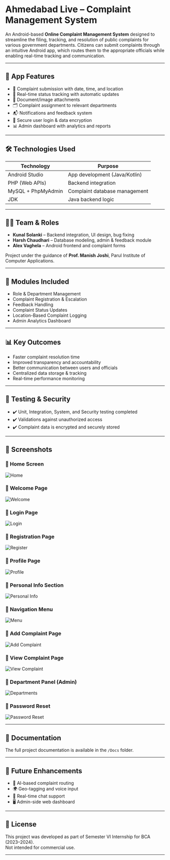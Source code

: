 # Ahmedabad Live – Complaint Management System

An Android-based **Online Complaint Management System** designed to streamline the filing, tracking, and resolution of public complaints for various government departments. Citizens can submit complaints through an intuitive Android app, which routes them to the appropriate officials while enabling real-time tracking and communication.

---

## 📱 App Features

- 📌 Complaint submission with date, time, and location
- 📡 Real-time status tracking with automatic updates
- 🧾 Document/image attachments
- 🗂 Complaint assignment to relevant departments
- 📬 Notifications and feedback system
- 🔐 Secure user login & data encryption
- 📊 Admin dashboard with analytics and reports

---

## 🛠 Technologies Used

| Technology          | Purpose                          |
|---------------------|----------------------------------|
| Android Studio      | App development (Java/Kotlin)    |
| PHP (Web APIs)      | Backend integration              |
| MySQL + PhpMyAdmin  | Complaint database management    |
| JDK                 | Java backend logic               |

---

## 🧑‍💼 Team & Roles

- **Kunal Solanki** – Backend integration, UI design, bug fixing  
- **Harsh Chaudhari** – Database modeling, admin & feedback module  
- **Alex Vaghela** – Android frontend and complaint forms  

Project under the guidance of **Prof. Manish Joshi**, Parul Institute of Computer Applications.

---

## 📁 Modules Included

- Role & Department Management  
- Complaint Registration & Escalation  
- Feedback Handling  
- Complaint Status Updates  
- Location-Based Complaint Logging  
- Admin Analytics Dashboard  

---

## 📊 Key Outcomes

- Faster complaint resolution time  
- Improved transparency and accountability  
- Better communication between users and officials  
- Centralized data storage & tracking  
- Real-time performance monitoring  

---

## 🧪 Testing & Security

- ✔️ Unit, Integration, System, and Security testing completed  
- ✔️ Validations against unauthorized access  
- ✔️ Complaint data is encrypted and securely stored  

---

## 📸 Screenshots

### 🔹 Home Screen
![Home](screenshots/Home-page.jpg)

### 🔹 Welcome Page
![Welcome](screenshots/Welcome-page.jpg)

### 🔹 Login Page
![Login](screenshots/Login-page.jpg)

### 🔹 Registration Page
![Register](screenshots/Register-page.jpg)

### 🔹 Profile Page
![Profile](screenshots/Profile-page.jpg)

### 🔹 Personal Info Section
![Personal Info](screenshots/Personal-info-page.jpg)

### 🔹 Navigation Menu
![Menu](screenshots/Menu-page.jpg)

### 🔹 Add Complaint Page
![Add Complaint](screenshots/Add-complaint-page.jpg)

### 🔹 View Complaint Page
![View Complaint](screenshots/View-compaint-page.jpg)

### 🔹 Department Panel (Admin)
![Departments](screenshots/Department-page.jpg)

### 🔹 Password Reset
![Password Reset](screenshots/Password-reset-page.jpg)

---

## 📄 Documentation

The full project documentation is available in the `/Docs` folder.  

---

## 🚀 Future Enhancements

- 🤖 AI-based complaint routing  
- 🌍 Geo-tagging and voice input  
- 💬 Real-time chat support  
- 🖥 Admin-side web dashboard  

---

## 🔗 License

This project was developed as part of Semester VI Internship for BCA (2023–2024).  
Not intended for commercial use.

---
